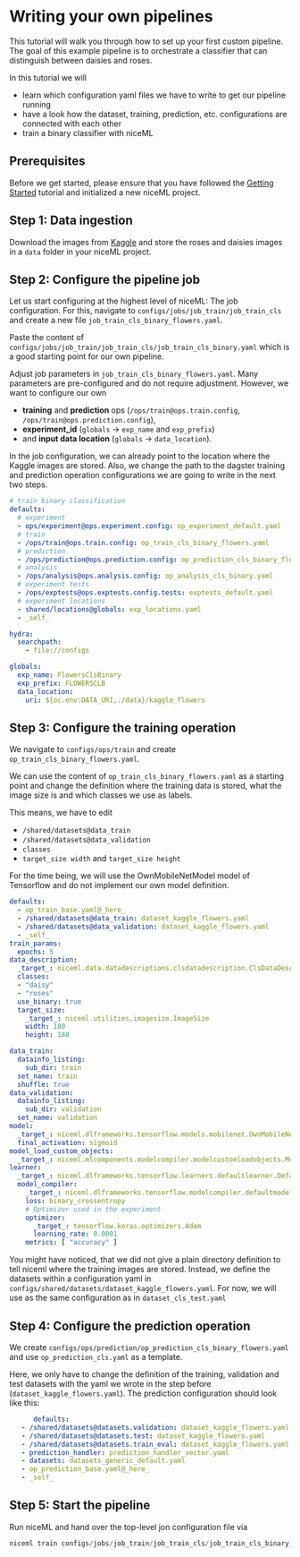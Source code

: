 # Writing your own pipelines

This tutorial will walk you through how to set up your first custom pipeline.
The goal of this example pipeline is to orchestrate a classifier that can distinguish
between daisies and roses.

In this tutorial we will 
- learn which configuration yaml files we have to write to get our pipeline running
- have a look how the dataset, training, prediction, etc. configurations are connected with each other 
- train a binary classifier with niceML

## Prerequisites
Before we get started, please ensure that you have followed the [Getting Started](getting-started.md)
tutorial and initialized a new niceML project.

## Step 1: Data ingestion
Download the images from [Kaggle](https://www.kaggle.com/datasets/alxmamaev/flowers-recognition)
and store the roses and daisies images in a `data` folder in your niceML project.

## Step 2: Configure the pipeline job
Let us start configuring at the highest level of niceML: The job 
configuration. For this, navigate to `configs/jobs/job_train/job_train_cls` 
and create a new file `job_train_cls_binary_flowers.yaml`.

Paste the content of `configs/jobs/job_train/job_train_cls/job_train_cls_binary.yaml` which is a good
starting point for our own pipeline.

Adjust job parameters in `job_train_cls_binary_flowers.yaml`. Many parameters 
are pre-configured and do not require adjustment. However, we want to configure
our own 
- **training** and **prediction** ops (`/ops/train@ops.train.config`, `/ops/train@ops.prediction.config`), 
- **experiment_id** (`globals` -> `exp_name` and `exp_prefix`)
- and **input data location** (`globals` -> `data_location`). 
 
In the job configuration, we can already point
to the location where the Kaggle images are stored. 
Also, we change the path to the 
dagster training and prediction operation configurations we are going to write in
the next two steps.

```yaml
# train binary classification
defaults:
  # experiment
  - ops/experiment@ops.experiment.config: op_experiment_default.yaml
  # train
  - /ops/train@ops.train.config: op_train_cls_binary_flowers.yaml
  # prediction
  - /ops/prediction@ops.prediction.config: op_prediction_cls_binary_flowers.yaml
  # analysis
  - /ops/analysis@ops.analysis.config: op_analysis_cls_binary.yaml
  # experiment tests
  - /ops/exptests@ops.exptests.config.tests: exptests_default.yaml
  # experiment locations
  - shared/locations@globals: exp_locations.yaml
  - _self_

hydra:
  searchpath:
    - file://configs

globals:
  exp_name: FlowersClsBinary
  exp_prefix: FLOWERSCLB
  data_location:
    uri: ${oc.env:DATA_URI,./data}/kaggle_flowers
```

## Step 3: Configure the training operation
We navigate to `configs/ops/train` and create `op_train_cls_binary_flowers.yaml`.

We can use the content of `op_train_cls_binary_flowers.yaml` as a starting point 
and change the definition where the training data is stored, what the image size
is and which classes we use as labels. 

This means, we have to edit
- `/shared/datasets@data_train`
- `/shared/datasets@data_validation`
- `classes`
- `target_size width` and `target_size height`

For the time being, we will use the
OwnMobileNetModel model of Tensorflow and do not implement our own model definition.

```yaml
defaults:
  - op_train_base.yaml@_here_
  - /shared/datasets@data_train: dataset_kaggle_flowers.yaml
  - /shared/datasets@data_validation: dataset_kaggle_flowers.yaml
  - _self_
train_params:
  epochs: 5
data_description:
  _target_: niceml.data.datadescriptions.clsdatadescription.ClsDataDescription
  classes:
  - "daisy"
  - "roses"
  use_binary: true
  target_size:
    _target_: niceml.utilities.imagesize.ImageSize
    width: 180
    height: 180

data_train:
  datainfo_listing:
    sub_dir: train
  set_name: train
  shuffle: true
data_validation:
  datainfo_listing:
    sub_dir: validation
  set_name: validation
model:
  _target_: niceml.dlframeworks.tensorflow.models.mobilenet.OwnMobileNetModel
  final_activation: sigmoid
model_load_custom_objects:
  _target_: niceml.mlcomponents.modelcompiler.modelcustomloadobjects.ModelCustomLoadObjects
learner:
  _target_: niceml.dlframeworks.tensorflow.learners.defaultlearner.DefaultLearner
  model_compiler:
    _target_: niceml.dlframeworks.tensorflow.modelcompiler.defaultmodelcompiler.DefaultModelCompiler
    loss: binary_crossentropy
    # Optimizer used in the experiment
    optimizer:
      _target_: tensorflow.keras.optimizers.Adam
      learning_rate: 0.0001
    metrics: [ "accuracy" ]   
```

You might have noticed, that we did not give a plain directory definition to tell
niceml where the training images are stored. Instead, we define the datasets within
a configuration yaml in `configs/shared/datasets/dataset_kaggle_flowers.yaml`. For now,
we will use as the same configuration as in `dataset_cls_test.yaml`

## Step 4: Configure the prediction operation
We create `configs/ops/prediction/op_prediction_cls_binary_flowers.yaml` and use
`op_prediction_cls.yaml` as a template.

Here, we only have to change the definition of the training, validation and test datasets with
the yaml we wrote in the step before (`dataset_kaggle_flowers.yaml`). 
The prediction configuration should look like this:
   
```yaml
      defaults:
   - /shared/datasets@datasets.validation: dataset_kaggle_flowers.yaml
   - /shared/datasets@datasets.test: dataset_kaggle_flowers.yaml
   - /shared/datasets@datasets.train_eval: dataset_kaggle_flowers.yaml
   - prediction_handler: prediction_handler_vector.yaml
   - datasets: datasets_generic_default.yaml
   - op_prediction_base.yaml@_here_
   - _self_
```

## Step 5: Start the pipeline
Run niceML and hand over the top-level jon configuration file via

```python
niceml train configs/jobs/job_train/job_train_cls/job_train_cls_binary_flowers.yaml
```
